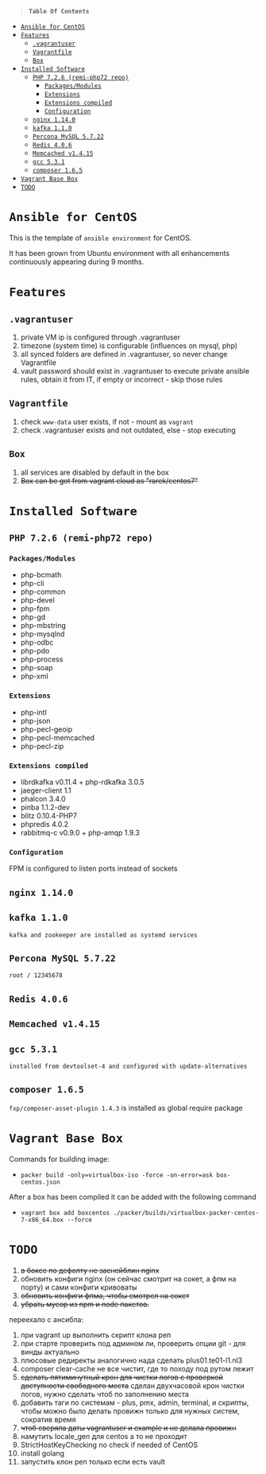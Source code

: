 >**```Table Of Contents```**

- [```Ansible for CentOS```](#ansible-for-centos)
- [```Features```](#features)
    - [```.vagrantuser```](#vagrantuser)
    - [```Vagrantfile```](#vagrantfile)
    - [```Box```](#box)
- [```Installed Software```](#installed-software)
    - [```PHP 7.2.6 (remi-php72 repo)```](#php-726-remi-php72-repo)
        - [```Packages/Modules```](#packagesmodules)
        - [```Extensions```](#extensions)
        - [```Extensions compiled```](#extensions-compiled)
        - [```Configuration```](#configuration)
    - [```nginx 1.14.0```](#nginx-1140)
    - [```kafka 1.1.0```](#kafka-110)
    - [```Percona MySQL 5.7.22```](#percona-mysql-5722)
    - [```Redis 4.0.6```](#redis-406)
    - [```Memcached v1.4.15```](#memcached-v1415)
    - [```gcc 5.3.1```](#gcc-531)
    - [```composer 1.6.5```](#composer-165)
- [```Vagrant Base Box```](#vagrant-base-box)
- [```TODO```](#todo)

# ```Ansible for CentOS```

This is the template of `ansible environment` for CentOS.

It has been grown from Ubuntu environment with all enhancements continuously appearing during 9 months.

# ```Features```
## ```.vagrantuser```
1. private VM ip is configured through .vagrantuser
2. timezone (system time) is configurable (influences on mysql, php)
3. all synced folders are defined in .vagrantuser, so never change Vagrantfile
4. vault password should exist in .vagrantuser to execute private ansible rules, obtain it from IT, if empty or incorrect - skip those rules

## ```Vagrantfile```
1. check `www-data` user exists, if not - mount as `vagrant`
2. check .vagrantuser exists and not outdated, else - stop executing

## ```Box```
1. all services are disabled by default in the box
2. ~~Box can be got from vagrant cloud as "rarek/centos7"~~

# ```Installed Software```
## ```PHP 7.2.6 (remi-php72 repo)```
### ```Packages/Modules```
- php-bcmath
- php-cli
- php-common
- php-devel
- php-fpm
- php-gd
- php-mbstring
- php-mysqlnd
- php-odbc
- php-pdo
- php-process
- php-soap
- php-xml
### ```Extensions```
- php-intl
- php-json
- php-pecl-geoip
- php-pecl-memcached
- php-pecl-zip
### ```Extensions compiled```
- librdkafka v0.11.4 + php-rdkafka 3.0.5
- jaeger-client 1.1
- phalcon 3.4.0
- pinba 1.1.2-dev
- blitz 0.10.4-PHP7
- phpredis 4.0.2
- rabbitmq-c v0.9.0 + php-amqp 1.9.3
### ```Configuration```
FPM is configured to listen ports instead of sockets

## ```nginx 1.14.0```

## ```kafka 1.1.0```
    kafka and zookeeper are installed as systemd services

## ```Percona MySQL 5.7.22```
    root / 12345678

## ```Redis 4.0.6```

## ```Memcached v1.4.15```

## ```gcc 5.3.1```
    installed from devtoolset-4 and configured with update-alternatives

## ```composer 1.6.5```
```fxp/composer-asset-plugin 1.4.3``` is installed as global require package

# ```Vagrant Base Box```
Commands for building image:
* `packer build -only=virtualbox-iso -force -on-error=ask box-centos.json`

After a box has been compiled it can be added with the following command
* `vagrant box add boxcentos ./packer/builds/virtualbox-packer-centos-7-x86_64.box --force`

# ```TODO```
1. ~~в боксе по дефолту не заенейблин nginx~~
2. обновить конфиги nginx (он сейчас смотрит на сокет, а фпм на порту) и сами конфиги кривоваты
3. ~~обновить конфиги фпма, чтобы смотрел на сокет~~
4. ~~убрать мусор из npm и node пакетов.~~

переехало с ансибла:
1. при vagrant up выполнить скрипт клона реп
2. при старте проверить под админом ли, проверить опции git - для винды актуально
3. плюсовые редиректы аналогично нада сделать plus01.te01-l1.nl3
4. composer clear-cache не все чистит, где то походу под рутом лежит
5. ~~сделать пятиминутный крон для чистки логов с проверкой доступности свободного места~~
   сделан двухчасовой крон чистки логов, нужно сделать чтоб по заполнению места
6. добавить таги по системам - plus, pmx, admin, terminal, и скрипты, чтобы можно было делать провижн только для нужных систем, сократив время
7. ~~чтоб сверяла даты vagrantuser и example и не делала провижн~~
8. намутить locale_gen для centos а то не проходит
9. StrictHostKeyChecking no check if needed of CentOS
10. install golang
11. запустить клон реп только если есть vault
